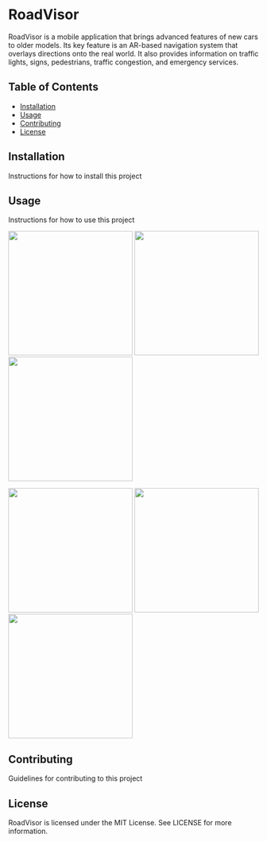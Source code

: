 # RoadVisor

RoadVisor is a mobile application that brings advanced features of new cars to older models. Its key feature is an AR-based navigation system that overlays directions onto the real world. It also provides information on traffic lights, signs, pedestrians, traffic congestion, and emergency services.

## Table of Contents

- [Installation](#installation)
- [Usage](#usage)
- [Contributing](#contributing)
- [License](#license)

## Installation

Instructions for how to install this project

## Usage

Instructions for how to use this project

<p float="left">
  <img src="https://github.com/AmmaarIftikhar/RoadVisor/blob/main/assets/screenshot-1.jpeg" width="250" height="250" />
  <img src="https://github.com/AmmaarIftikhar/RoadVisor/blob/main/assets/screenshot-3.jpeg" width="250" height="250" />
  <img src="https://github.com/AmmaarIftikhar/RoadVisor/blob/main/assets/screenshot-6.jpeg" width="250" height="250" />
</p>

<p float="left">
  <img src="https://github.com/AmmaarIftikhar/RoadVisor/blob/main/assets/screenshot-5.jpeg" width="250" height="250" />
  <img src="https://github.com/AmmaarIftikhar/RoadVisor/blob/main/assets/screenshot-4.jpeg" width="250" height="250" />
  <img src="https://github.com/AmmaarIftikhar/RoadVisor/blob/main/assets/screenshot-2.jpeg" width="250" height="250" />
</p>

## Contributing

Guidelines for contributing to this project

## License

RoadVisor is licensed under the MIT License. See LICENSE for more information.
